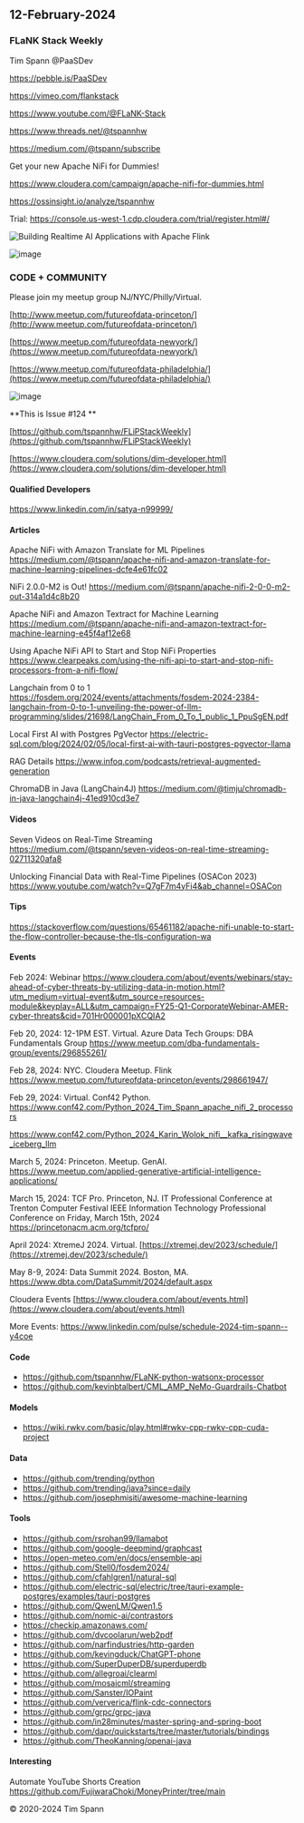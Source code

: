 ## 12-February-2024



### FLaNK Stack Weekly


Tim Spann @PaaSDev

https://pebble.is/PaaSDev

https://vimeo.com/flankstack

https://www.youtube.com/@FLaNK-Stack

https://www.threads.net/@tspannhw

https://medium.com/@tspann/subscribe

Get your new Apache NiFi for Dummies!

https://www.cloudera.com/campaign/apache-nifi-for-dummies.html

https://ossinsight.io/analyze/tspannhw

Trial: https://console.us-west-1.cdp.cloudera.com/trial/register.html#/

![Building Realtime AI Applications with Apache Flink](https://github.com/tspannhw/FLiPStackWeekly/assets/18673814/98d10d79-c316-4f84-b51f-b4c0eb6128b8)

![image](https://github.com/tspannhw/FLiPStackWeekly/assets/18673814/1f34b3f7-bde3-4625-b5da-280dc344fbc7)


### CODE + COMMUNITY

Please join my meetup group NJ/NYC/Philly/Virtual. 

[http://www.meetup.com/futureofdata-princeton/](http://www.meetup.com/futureofdata-princeton/)

[https://www.meetup.com/futureofdata-newyork/](https://www.meetup.com/futureofdata-newyork/)

[https://www.meetup.com/futureofdata-philadelphia/](https://www.meetup.com/futureofdata-philadelphia/)

![image](https://github.com/tspannhw/FLiPStackWeekly/assets/18673814/5a9ed187-64a4-48db-b3aa-acbc8828e893)

**This is Issue #124 **



[https://github.com/tspannhw/FLiPStackWeekly](https://github.com/tspannhw/FLiPStackWeekly)

[https://www.cloudera.com/solutions/dim-developer.html](https://www.cloudera.com/solutions/dim-developer.html)


#### Qualified Developers

https://www.linkedin.com/in/satya-n99999/


#### Articles


Apache NiFi with Amazon Translate for ML Pipelines 
https://medium.com/@tspann/apache-nifi-and-amazon-translate-for-machine-learning-pipelines-dcfe4e61fc02

NiFi 2.0.0-M2 is Out!
https://medium.com/@tspann/apache-nifi-2-0-0-m2-out-314a1d4c8b20

Apache NiFi and Amazon Textract for Machine Learning
https://medium.com/@tspann/apache-nifi-and-amazon-textract-for-machine-learning-e45f4af12e68

Using Apache NiFi API to Start and Stop NiFi Properties
https://www.clearpeaks.com/using-the-nifi-api-to-start-and-stop-nifi-processors-from-a-nifi-flow/

Langchain from 0 to 1
https://fosdem.org/2024/events/attachments/fosdem-2024-2384-langchain-from-0-to-1-unveiling-the-power-of-llm-programming/slides/21698/LangChain_From_0_To_1_public_1_PpuSgEN.pdf

Local First AI with Postgres PgVector
https://electric-sql.com/blog/2024/02/05/local-first-ai-with-tauri-postgres-pgvector-llama

RAG Details
https://www.infoq.com/podcasts/retrieval-augmented-generation

ChromaDB in Java (LangChain4J)
https://medium.com/@timju/chromadb-in-java-langchain4j-41ed910cd3e7

#### Videos

Seven Videos on Real-Time Streaming
https://medium.com/@tspann/seven-videos-on-real-time-streaming-02711320afa8

Unlocking Financial Data with Real-Time Pipelines (OSACon 2023)
https://www.youtube.com/watch?v=Q7gF7m4yFi4&ab_channel=OSACon


#### Tips

https://stackoverflow.com/questions/65461182/apache-nifi-unable-to-start-the-flow-controller-because-the-tls-configuration-wa


#### Events


Feb 2024: Webinar
https://www.cloudera.com/about/events/webinars/stay-ahead-of-cyber-threats-by-utilizing-data-in-motion.html?utm_medium=virtual-event&utm_source=resources-module&keyplay=ALL&utm_campaign=FY25-Q1-CorporateWebinar-AMER-cyber-threats&cid=701Hr000001pXCQIA2

Feb 20, 2024: 12-1PM EST. Virtual. Azure Data Tech Groups: DBA Fundamentals Group
https://www.meetup.com/dba-fundamentals-group/events/296855261/

Feb 28, 2024:  NYC. Cloudera Meetup.   Flink
https://www.meetup.com/futureofdata-princeton/events/298661947/

Feb 29, 2024: Virtual. Conf42 Python.
https://www.conf42.com/Python_2024_Tim_Spann_apache_nifi_2_processors

https://www.conf42.com/Python_2024_Karin_Wolok_nifi__kafka_risingwave_iceberg_llm

March 5, 2024: Princeton. Meetup. GenAI.
https://www.meetup.com/applied-generative-artificial-intelligence-applications/

March 15, 2024: TCF Pro. Princeton, NJ.
IT Professional Conference at Trenton Computer Festival
IEEE Information Technology Professional Conference on Friday, March 15th, 2024
https://princetonacm.acm.org/tcfpro/

April 2024: XtremeJ 2024. Virtual.
[https://xtremej.dev/2023/schedule/](https://xtremej.dev/2023/schedule/)

May 8-9, 2024: Data Summit 2024. Boston, MA.
https://www.dbta.com/DataSummit/2024/default.aspx

Cloudera Events
[https://www.cloudera.com/about/events.html](https://www.cloudera.com/about/events.html)

More Events:
https://www.linkedin.com/pulse/schedule-2024-tim-spann--y4coe


#### Code

* https://github.com/tspannhw/FLaNK-python-watsonx-processor
* https://github.com/kevinbtalbert/CML_AMP_NeMo-Guardrails-Chatbot
  
#### Models

* https://wiki.rwkv.com/basic/play.html#rwkv-cpp-rwkv-cpp-cuda-project

#### Data

*  https://github.com/trending/python
*  https://github.com/trending/java?since=daily
*  https://github.com/josephmisiti/awesome-machine-learning

#### Tools

* https://github.com/rsrohan99/llamabot
* https://github.com/google-deepmind/graphcast
* https://open-meteo.com/en/docs/ensemble-api
* https://github.com/Stell0/fosdem2024/
* https://github.com/cfahlgren1/natural-sql
* https://github.com/electric-sql/electric/tree/tauri-example-postgres/examples/tauri-postgres
* https://github.com/QwenLM/Qwen1.5
* https://github.com/nomic-ai/contrastors
* https://checkip.amazonaws.com/
* https://github.com/dvcoolarun/web2pdf
* https://github.com/narfindustries/http-garden
* https://github.com/kevingduck/ChatGPT-phone
* https://github.com/SuperDuperDB/superduperdb
* https://github.com/allegroai/clearml
* https://github.com/mosaicml/streaming
* https://github.com/Sanster/IOPaint
* https://github.com/ververica/flink-cdc-connectors
* https://github.com/grpc/grpc-java
* https://github.com/in28minutes/master-spring-and-spring-boot
* https://github.com/dapr/quickstarts/tree/master/tutorials/bindings
* https://github.com/TheoKanning/openai-java

#### Interesting

Automate YouTube Shorts Creation
https://github.com/FujiwaraChoki/MoneyPrinter/tree/main


  
&copy; 2020-2024 Tim Spann
